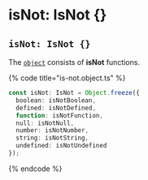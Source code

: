 # isNot: IsNot {}

## `isNot: IsNot {}`

The [`object`](https://developer.mozilla.org/en-US/docs/Web/JavaScript/Reference/Global\_Objects/Object) consists of **isNot** functions.

{% code title="is-not.object.ts" %}
```typescript
const isNot: IsNot = Object.freeze({
  boolean: isNotBoolean,
  defined: isNotDefined,
  function: isNotFunction,
  null: isNotNull,
  number: isNotNumber,
  string: isNotString,
  undefined: isNotUndefined
});
```
{% endcode %}
